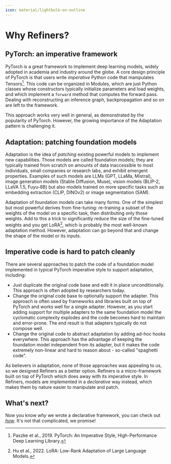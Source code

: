 ```yaml
---
icon: material/lightbulb-on-outline
---
```


# Why Refiners?

## PyTorch: an imperative framework

PyTorch is a great framework to implement deep learning models, widely adopted in academia and industry around the globe. A core design principle of PyTorch is that users write *imperative* Python code that manipulates Tensors[^1]. This code can be organized in Modules, which are just Python classes whose constructors typically initialize parameters and load weights, and which implement a `forward` method that computes the forward pass. Dealing with reconstructing an inference graph, backpropagation and so on are left to the framework.

This approach works very well in general, as demonstrated by the popularity of PyTorch. However, the growing importance of the Adaptation pattern is challenging it.

## Adaptation: patching foundation models

Adaptation is the idea of *patching* existing powerful models to implement new capabilities. Those models are called foundation models; they are typically trained from scratch on amounts of data inaccessible to most individuals, small companies or research labs, and exhibit emergent properties. Examples of such models are LLMs (GPT, LLaMa, Mistral), image generation models (Stable Diffusion, Muse), vision models (BLIP-2, LLaVA 1.5, Fuyu-8B) but also models trained on more specific tasks such as embedding extraction (CLIP, DINOv2) or image segmentation (SAM).

Adaptation of foundation models can take many forms. One of the simplest but most powerful derives from fine-tuning: re-training a subset of the weights of the model on a specific task, then distributing only those weights. Add to this a trick to significantly reduce the size of the fine-tuned weights and you get LoRA[^2], which is probably the most well-known adaptation method. However, adaptation can go beyond that and change the shape of the model or its inputs.

## Imperative code is hard to patch cleanly

There are several approaches to patch the code of a foundation model implemented in typical PyTorch imperative style to support adaptation, including:

- Just duplicate the original code base and edit it in place unconditionally. This approach is often adopted by researchers today.
- Change the original code base to optionally support the adapter. This approach is often used by frameworks and libraries built on top of PyTorch and works well for a single adapter. However, as you start adding support for multiple adapters to the same foundation model the cyclomatic complexity explodes and the code becomes hard to maintain and error-prone. The end result is that adapters typically do not compose well.
- Change the original code to abstract adaptation by adding ad-hoc hooks everywhere. This approach has the advantage of keeping the foundation model independent from its adapter, but it makes the code extremely non-linear and hard to reason about - so-called "spaghetti code".

As believers in adaptation, none of those approaches was appealing to us, so we designed Refiners as a better option. Refiners is a micro-framework built on top of PyTorch which does away with its imperative style. In Refiners, models are implemented in a *declarative* way instead, which makes them by nature easier to manipulate and patch.

## What's next?

Now you know *why* we wrote a declarative framework, you can check out [*how*](/concepts/chain/). It's not that complicated, we promise!

[^1]: Paszke et al., 2019. PyTorch: An Imperative Style, High-Performance Deep Learning Library.
[^2]: Hu et al., 2022. LoRA: Low-Rank Adaptation of Large Language Models.

